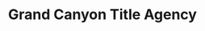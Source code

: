 ---
title: "Grand Canyon Title Agency"
url: /gilbert/grand-canyon-title-agency-south-power-road/
shop: pawnbroker
---